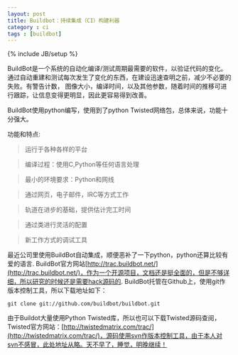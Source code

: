 ```yaml
---
layout: post
title: Buildbot：持续集成（CI）构建利器
category : ci
tags : [buildbot]
---
```

{% include JB/setup %}

BuildBot是一个系统的自动化编译/测试周期最需要的软件，以验证代码的变化。通过自动重建和测试每次发生了变化的东西，在建设迅速查明之前，减少不必要的失败。有警告计数， 图像大小，编译时间，以及其他参数，随着时间的推移可进行跟踪，让信息变得更明显，因此更容易得到改善。

BuildBot使用python编写，使用到了python Twisted网络包，总体来说，功能十分强大。

功能和特点:

> 运行于各种各样的平台

> 编译过程：使用C,Python等任何语言处理

> 最小的环境要求：Python和网线

> 通过网页，电子邮件，IRC等方式工作

> 轨道在进步的基础，提供估计完工时间

> 通过类进行灵活的配置

> 新工作方式的调试工具

最近公司里使用BuildBot自动集成，顺便恶补了一下python，python还算比较有爱的语言. BuildBot官方网站[http://trac.buildbot.net/](http://trac.buildbot.net/)，作为一个开源项目，文档还是挺全面的，但是不够详细，所以研究的时候还是需要hack源码的. BuildBot托管在Github上，使用git作版本控制工具，所以下载地址如下： 		    

    git clone git://github.com/buildbot/buildbot.git

由于Buildot大量使用Python Twisted库，所以也可以下载Twisted源码查阅，Twisted官方网站：[http://twistedmatrix.com/trac/](http://twistedmatrix.com/trac/)，源码使用svn作版本控制工具，由于本人对svn不感冒，此处地址从略。天不早了，睡觉，明晚继续！ 
